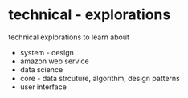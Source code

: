 # technical - explorations
technical explorations to learn about
* system - design
* amazon web service
* data science 
* core - data strcuture, algorithm, design patterns
* user interface

